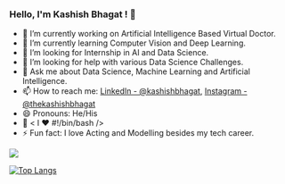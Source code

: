 ### Hello, I'm Kashish Bhagat ! 👋

- 🔭 I’m currently working on Artificial Intelligence Based Virtual Doctor.
- 🌱 I’m currently learning Computer Vision and Deep Learning.
- 👯 I’m looking for Internship in AI and Data Science.
- 🤔 I’m looking for help with various Data Science Challenges.
- 💬 Ask me about Data Science, Machine Learning and Artificial Intelligence.
- 📫 How to reach me: [LinkedIn - @kashishbhagat](https://www.linkedin.com/in/kashishbhagat/),  [Instagram - @thekashishbhagat](https://www.instagram.com/thekashishbhagat/)
- 😄 Pronouns: He/His
- 🌹 < I ♥️ #!/bin/bash />
- ⚡ Fun fact: I love Acting and Modelling besides my tech career.

<img src="https://github-readme-stats.vercel.app/api?username=kashish45&&show_icons=true&title_color=ffffff&icon_color=bb2acf&text_color=daf7dc&bg_color=A52A2A">

[![Top Langs](https://github-readme-stats.vercel.app/api/top-langs/?username=kashish45&layout=compact&theme=tokyonight)](https://github.com/anuraghazra/github-readme-stats)
